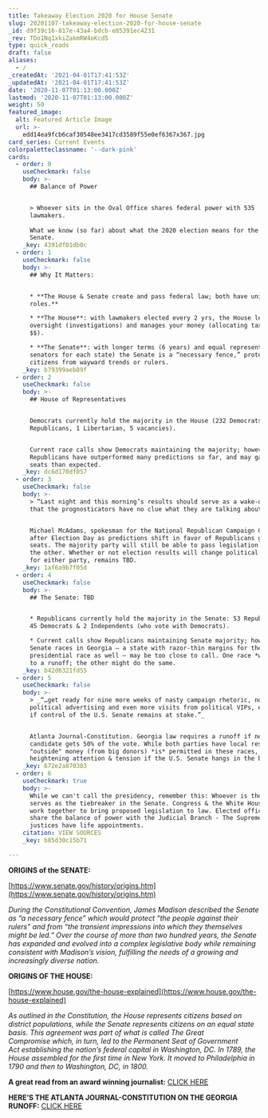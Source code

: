 ```yaml
---
title: Takeaway Election 2020 for House Senate
slug: 20201107-takeaway-election-2020-for-house-senate
_id: d9f39c16-817e-43a4-bdcb-e85391ec4231
_rev: TDo1Nq1xkiZakmRW4oKcd5
type: quick_reads
draft: false
aliases:
  - /
_createdAt: '2021-04-01T17:41:53Z'
_updatedAt: '2021-04-01T17:41:53Z'
date: '2020-11-07T01:13:00.000Z'
lastmod: '2020-11-07T01:13:00.000Z'
weight: 50
featured_image:
  alt: Featured Article Image
  url: >-
    edd14ea9fcb6caf30548ee3417cd3589f55e0ef6367x367.jpg
card_series: Current Events
colorpaletteclassname: '--dark-pink'
cards:
  - order: 0
    useCheckmark: false
    body: >-
      ## Balance of Power


      > Whoever sits in the Oval Office shares federal power with 535
      lawmakers.  
        
      What we know (so far) about what the 2020 election means for the House &
      Senate.
    _key: 4391df01db0c
  - order: 1
    useCheckmark: false
    body: >-
      ## Why It Matters:


      * **The House & Senate create and pass federal law; both have unique
      roles.**

      * **The House**: with lawmakers elected every 2 yrs, the House leads
      oversight (investigations) and manages your money (allocating taxpayer
      $$).

      * **The Senate**: with longer terms (6 years) and equal representation (2
      senators for each state) the Senate is a “necessary fence,” protecting
      citizens from wayward trends or rulers.
    _key: b79399aeb89f
  - order: 2
    useCheckmark: false
    body: >-
      ## House of Representatives


      Democrats currently hold the majority in the House (232 Democrats, 197
      Republicans, 1 Libertarian, 5 vacancies).


      Current race calls show Democrats maintaining the majority; however,
      Republicans have outperformed many predictions so far, and may gain more
      seats than expected.
    _key: dc6d170df057
  - order: 3
    useCheckmark: false
    body: >-
      > “Last night and this morning’s results should serve as a wake-up call
      that the prognosticators have no clue what they are talking about,”


      Michael McAdams, spokesman for the National Republican Campaign Committee,
      after Election Day as predictions shift in favor of Republicans gaining
      seats. The majority party will still be able to pass legislation without
      the other. Whether or not election results will change political strategy,
      for either party, remains TBD.
    _key: 1af6a9b7f05d
  - order: 4
    useCheckmark: false
    body: >-
      ## The Senate: TBD


      * Republicans currently hold the majority in the Senate: 53 Republicans,
      45 Democrats & 2 Independents (who vote with Democrats).

      * Current calls show Republicans maintaining Senate majority; however, two
      Senate races in Georgia — a state with razor-thin margins for the
      presidential race as well — may be too close to call. One race *will* head
      to a runoff; the other might do the same.
    _key: b42d6321fd55
  - order: 5
    useCheckmark: false
    body: >-
      > _“…get ready for nine more weeks of nasty campaign rhetoric, nonstop
      political advertising and even more visits from political VIPs, especially
      if control of the U.S. Senate remains at stake.”_


      Atlanta Journal-Constitution. Georgia law requires a runoff if neither
      candidate gets 50% of the vote. While both parties have local resources,
      "outside" money (from big donors) *is* permitted in these races,
      heightening attention & tension if the U.S. Senate hangs in the balance.
    _key: 672e2a870383
  - order: 6
    useCheckmark: true
    body: >-
      While we can't call the presidency, remember this: Whoever is the VP
      serves as the tiebreaker in the Senate. Congress & the White House must
      work together to bring proposed legislation to law. Elected officials
      share the balance of power with the Judicial Branch - The Supreme Court
      justices have life appointments.
    citation: VIEW SOURCES
    _key: b85d30c15b71

---
```

**ORIGINS of the SENATE:**

[https://www.senate.gov/history/origins.htm](https://www.senate.gov/history/origins.htm)

_During the Constitutional Convention, James Madison described the Senate as “a necessary fence” which would protect “the people against their rulers” and from “the transient impressions into which they themselves might be led.” Over the course of more than two hundred years, the Senate has expanded and evolved into a complex legislative body while remaining consistent with Madison’s vision, fulfilling the needs of a growing and increasingly diverse nation._

  
**ORIGINS OF THE HOUSE:**

[https://www.house.gov/the-house-explained](https://www.house.gov/the-house-explained)

_As outlined in the Constitution, the House represents citizens based on district populations, while the Senate represents citizens on an equal state basis. This agreement was part of what is called The Great Compromise which, in turn, led to the Permanent Seat of Government Act establishing the nation’s federal capital in Washington, DC. In 1789, the House assembled for the first time in New York. It moved to Philadelphia in 1790 and then to Washington, DC, in 1800._

**A great read from an award winning journalist:** [CLICK HERE](https://www.foxnews.com/politics/democrats-house-seats-2018-gop-targets)

**HERE’S THE ATLANTA JOURNAL-CONSTITUTION ON THE GEORGIA RUNOFF:** [CLICK HERE](https://www.ajc.com/politics/what-history-tells-us-about-georgias-senate-runoffs/6VYZY77DWNFZ3PGJ2U47HUHJZI/)